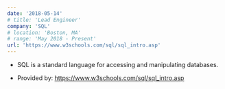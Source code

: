 ```yaml
---
date: '2018-05-14'
# title: 'Lead Engineer'
company: 'SQL'
# location: 'Boston, MA'
# range: 'May 2018 - Present'
url: 'https://www.w3schools.com/sql/sql_intro.asp'
---
```


- SQL is a standard language for accessing and manipulating databases.

- Provided by: https://www.w3schools.com/sql/sql_intro.asp
